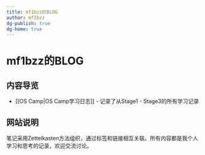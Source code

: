 ```yaml
---
title: mf1bzz的BLOG
author: mf1bzz
dg-publish: true
dg-home: true
---
```

# mf1bzz的BLOG
## 内容导览

- [[OS Camp|OS Camp学习日志]] - 记录了从Stage1 - Stage3的所有学习记录

## 网站说明

笔记采用Zettelkasten方法组织，通过标签和链接相互关联。所有内容都是我个人学习和思考的记录，欢迎交流讨论。
